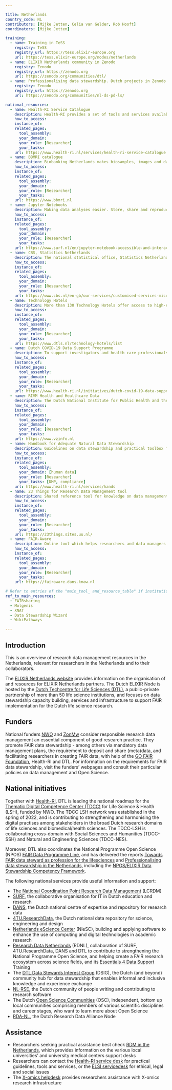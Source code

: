 ```yaml
---

title: Netherlands
country_code: NL
contributors: [Mijke Jetten, Celia van Gelder, Rob Hooft]
coordinators: [Mijke Jetten]

training:
  - name: Training in TeSS
    registry: TeSS
    registry_url: https://tess.elixir-europe.org
    url: https://tess.elixir-europe.org/nodes/netherlands
  - name: ELIXIR Netherlands community in Zenodo
    registry: Zenodo
    registry_url: https://zenodo.org
    url: https://zenodo.org/communities/dtl/
  - name: Professionalising data stewardship. Dutch projects in Zenodo
    registry: Zenodo
    registry_url: https://zenodo.org
    url: https://zenodo.org/communities/nl-ds-pd-ls/

national_resources:
  - name: Health-RI Service Catalogue
    description: Health-RI provides a set of tools and services available to the biomedical research community.
    how_to_access: 
    instance_of: 
    related_pages:
      tool_assembly: 
      your_domain:
      your_role: [Researcher]
      your_tasks:
    url: https://www.health-ri.nl/services/health-ri-service-catalogue 
  - name: BBMRI catalogue
    description: Biobanking Netherlands makes biosamples, images and data findable, accessible and usable for health research.
    how_to_access: 
    instance_of: 
    related_pages:
      tool_assembly: 
      your_domain:
      your_role: [Researcher]
      your_tasks:
    url: https://www.bbmri.nl
  - name: Jupyter Notebooks
    description: Making data analyses easier. Store, share and reproduce data analyses. Quick insight into your data analyses and disseminate research. results fast.
    how_to_access: 
    instance_of: 
    related_pages:
      tool_assembly: 
      your_domain:
      your_role: [Researcher]
      your_tasks:
    url: https://www.surf.nl/en/jupyter-notebook-accessible-and-interactive-data-analysis-for-research-and-education     
  - name: CBS, Statistics Netherlands
    description: The national statistical office, Statistics Netherlands (CBS), provides reliable statistical information and data in the life sciences and health domain.
    how_to_access: 
    instance_of: 
    related_pages:
      tool_assembly: 
      your_domain:
      your_role: [Researcher]
      your_tasks:
    url: https://www.cbs.nl/en-gb/our-services/customised-services-microdata/microdata-conducting-your-own-research/microdata-catalogue
  - name: Technology Hotels
    description: More than 130 Technology Hotels offer access to high-end technology and expertise in the field of bioimaging, bioinformatics, genomics, medical imaging, metabolomics, phenotyping, proteomics, structural biology, and/or systems biology.
    how_to_access: 
    instance_of: 
    related_pages:
      tool_assembly: 
      your_domain:
      your_role: [Researcher]
      your_tasks:
    url: https://www.dtls.nl/technology-hotels/list
  - name: Dutch COVID-19 Data Support Programme
    description: To support investigators and health care professionals with tools and services in their search for ways to overcome the pandemic and its health consequences.
    how_to_access: 
    instance_of: 
    related_pages:
      tool_assembly: 
      your_domain:
      your_role: [Researcher]
      your_tasks:
    url: https://www.health-ri.nl/initiatives/dutch-covid-19-data-support-programme
  - name: RIVM Health and Healthcare Data
    description: The Dutch National Institute for Public Health and the Environment (RIVM), together with other organisations, provides numbers and explanation on relevant topics, to prevent duplication of data collection.
    how_to_access: 
    instance_of: 
    related_pages:
      tool_assembly: 
      your_domain:
      your_role: [Researcher]
      your_tasks:
    url: https://www.vzinfo.nl
  - name: Handbook for Adequate Natural Data Stewardship
    description: Guidelines on data stewardship and practical toolbox for researchers at Dutch University Medical Centres (UMCs).
    how_to_access: 
    instance_of: 
    related_pages:
      tool_assembly: 
      your_domain: [human data]
      your_role: [Researcher]
      your_tasks: [DMP, compliance]
    url: https://www.health-ri.nl/services/hands
  - name: 23 Things for Research Data Management tool
    description: Shared reference tool for knowledge on data management 
    how_to_access: 
    instance_of: 
    related_pages:
      tool_assembly: 
      your_domain:
      your_role: [Researcher]
      your_tasks:
    url: https://23things.sites.uu.nl/
  - name: FAIR-Aware
    description: Online tool which helps researchers and data managers assess how much they know about the requirements for making datasets findable, accessible, interoperable, and reusable (FAIR) before uploading them into a data repository. 
    how_to_access: 
    instance_of: 
    related_pages:
      tool_assembly: 
      your_domain:
      your_role: [Researcher]
      your_tasks:
    url: https://fairaware.dans.knaw.nl  

# Refer to entries of the "main_tool_ and_resource_table" if institutions, organizations and projects from the country contribute to the development of international tools and resources. 
ref_to_main_resources:
  - FAIRsharing
  - Molgenis
  - XNAT
  - Data Stewardship Wizard
  - WikiPathways

---
```


<!---All the resources added above will appear on the table at the bottom of the page--->

<!---Following information for the page text--->
<!---Use this template as guidance, all fields are optional. Feel free to modify any section if you think it is necessary--->
<!---If the information is already in another resource, please include the link instead of duplicating information--->
<!---Please focus on resources that are relevant for the whole country for life sciences--->

## Introduction 
This is an overview of research data management resources in the Netherlands, relevant for researchers in the Netherlands and to their collaborators. 

The [ELIXIR Netherlands website](https://elixir-europe.org/about-us/who-we-are/nodes/netherlands) provides information on the organisation of and resources for ELIXIR Netherlands partners. The Dutch ELIXIR Node is hosted by the [Dutch Techcentre for Life Sciences (DTL)](https://www.dtls.nl), a public-private partnership of more than 50 life science institutions, and focuses on data stewardship capacity building, services and infrastructure to support FAIR implementation for the Dutch life science research. 

## Funders
National funders [NWO](https://www.nwo.nl/en/research-data-management) and [ZonMw](https://www.zonmw.nl/en/research-and-results/fair-data-and-data-management) consider responsible research data management an essential component of good research practice. They promote FAIR data stewardship - among others via mandatory data management plans, the requirement to deposit and share (meta)data, and facilitating researchers in creating FAIR data, with help of the [GO FAIR Foundation](https://www.gofairfoundation.org/), Health-RI and DTL. For information on the requirements for FAIR data stewardship, visit the funders’ webpages and consult their particular policies on data management and Open Science.

## National initiatives
Together with [Health-RI](https://www.health-ri.nl), DTL is leading the national roadmap for the [Thematic Digital Competence Center (TDCC)](https://www.nwo.nl/en/researchprogrammes/implementation-plan-investments-digital-research-infrastructure/roadmaps-three) for Life Science & Health (LSH), funded by NWO. The TDCC LSH network was established in the spring of 2022, and is contributing to strengthening and harmonising the digital practises among stakeholders in the broad Dutch research domains of life sciences and biomedical/health sciences. The TDCC-LSH is collaborating cross-domain with Social Sciences and Humanities (TDCC-SSH) and Natural and Engineering Sciences (TDCC-NES). 

Moreover, DTL also coordinates the National Programme Open Science (NPOS) [FAIR Data Programme Line](https://www.openscience.nl/en/npos-2/), and has delivered the reports [Towards FAIR data steward as profession for the lifesciences](https://doi.org/10.5281/zenodo.3471707) and [Professionalising data stewardship in the Netherlands](https://doi.org/10.5281/zenodo.4320504), including the [NPOS/ELIXIR Data Stewardship Competency Framework](https://www.dtls.nl/fair-data/training/).

The following national services provide useful information and support:
* [The National Coordination Point Research Data Management](https://www.lcrdm.nl/en) (LCRDM)
* [SURF](https://www.surf.nl/en), the collaborative organisation for IT in Dutch education and research
* [DANS](https://dans.knaw.nl/en/), the Dutch national centre of expertise and repository for research data
* [4TU.ResearchData](https://data.4tu.nl/info/en/), the Dutch national data repository for science, engineering and design 
* [Netherlands eScience Center](https://www.esciencecenter.nl/) (NleSC), building and applying software to enhance the use of computing and digital technologies in academic research
* [Research Data Netherlands](https://researchdata.nl/en/) (RDNL), collaboration of SURF, 4TU.ResearchData, DANS and DTL to contribute to strengthening the National Programme Open Science, and helping create a FAIR research ecosystem across science fields, and its [Essentials 4 Data Support](https://datasupport.researchdata.nl/en/) Training 
* The [DTL Data Stewards Interest Group](https://www.dtls.nl/about/community/interest-groups/data-stewards-interest-group/) (DSIG), the Dutch (and beyond) community hub for data stewardship that enables informal and inclusive knowledge and experience exchange
* [NL-RSE](https://nl-rse.org/), the Dutch community of people writing and contributing to research software
* The Dutch [Open Science Communities](https://www.osc-nl.com/) (OSC), independent, bottom up local communities comprising members of various scientific disciplines and career stages, who want to learn more about Open Science
* [RDA-NL](https://www.rd-alliance.org/groups/rda-netherlands), the Dutch Research Data Alliance Node 

## Assistance
* Researchers seeking practical assistance best check [RDM in the Netherlands](https://www.lcrdm.nl/en/rdm-in-the-netherlands), which provides information on the various local universities’ and university medical centers support desks
* Researchers can contact the [Health-RI service desk](https://www.health-ri.nl/health-ri-service-desk) for practical guidelines, tools and services, or the [ELSI servicedesk](https://elsi.health-ri.nl/) for ethical, legal and social issues
* The [X-omics helpdesk](https://x-omics.nl/helpdesk) provides researchers assistance with X-omics research infrastructure
